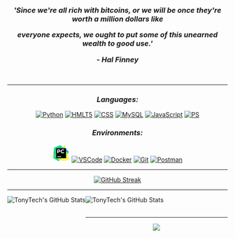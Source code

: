 <br/>

<h3 align="center">
 <p><i> 'Since we're all rich with bitcoins, or we will be once they're worth a million dollars like </i></p>
 <p><i> everyone expects, we ought to put some of this unearned wealth to good use.' </i></p>
 <p align="center"><i>- Hal Finney </i></p> 
</h3>

<br/>

---
<div align="center" >
<h3><i>Languages:</i></h3>
<a href="/python_cert.md"><img src="https://skillicons.dev/icons?i=py" alt="Python"></a>
<!-- <a href="/python_cert.md"><img src="https://github.com/devicons/devicon/blob/master/icons/python/python-original.svg" alt="Python" width="40" height="40"></a> -->
<a href="/html_css_cert.md"><img src="https://skillicons.dev/icons?i=html" alt="HMLT5"></a>
<!-- <a href="/html_css_cert.md"><img src="https://github.com/devicons/devicon/blob/master/icons/html5/html5-original.svg" alt="HMLT5" width="40" height="40"></a> -->
<a href="/html_css_cert.md"><img src="https://skillicons.dev/icons?i=css" alt="CSS" ></a>
<!-- <a href="/html_css_cert.md"><img src="https://github.com/devicons/devicon/blob/master/icons/css3/css3-original.svg" alt="CSS" width="40" height="40"></a> -->
<a href="/mysql_cert.md"><img src="https://skillicons.dev/icons?i=mysql" alt="MySQL"></a>
<!-- <a href="/mysql_cert.md"><img src="https://github.com/devicons/devicon/blob/master/icons/mysql/mysql-original.svg" alt="MySQL" width="40" height="40"></a> -->
<a href="#"><img src="https://skillicons.dev/icons?i=js" alt="JavaScript"></a>
<a href="#"><img src="https://skillicons.dev/icons?i=powershell" alt="PS"></a>
<!-- <img src="https://github.com/devicons/devicon/blob/master/icons/javascript/javascript-original.svg" alt="JavaScript" width="40" height="40"> -->
<h3><i>Environments:</i></h3>
<!-- <a href="https://skillicons.dev/icons?i=pycharm" alt="PyCharm"></a> -->
<a href="https://www.jetbrains.com/pycharm/"><img src="https://github.com/devicons/devicon/blob/master/icons/pycharm/pycharm-original.svg" alt="PyCharm" width="40" height="40"></a>
<a href="https://code.visualstudio.com/"><img src="https://skillicons.dev/icons?i=vscode" alt="VSCode"></a>
<a href="https://www.docker.com/"><img src="https://skillicons.dev/icons?i=docker" alt="Docker"></a>
<a href="#"><img src="https://skillicons.dev/icons?i=git" alt="Git"/></a>
<a href="#"><img src="https://skillicons.dev/icons?i=postman" alt="Postman"/></a>
<!-- <a href="https://www.jetbrains.com/pycharm/"><img src="https://github.com/devicons/devicon/blob/master/icons/pycharm/pycharm-original.svg" alt="PyCharm" width="40" height="40"></a> -->
<!-- <a href="https://code.visualstudio.com/"><img src="https://github.com/devicons/devicon/blob/master/icons/vscode/vscode-original.svg" alt="VSCode" width="40" height="40"></a>
<a href="https://www.docker.com/"><img src="https://github.com/devicons/devicon/blob/master/icons/docker/docker-original.svg" alt="Docker" width="40" height="40"></a>
<img alt="Git" height="40" width="40" src="https://cdn.jsdelivr.net/gh/devicons/devicon/icons/git/git-original.svg" /> -->
</div>

---

<div id="badges" align="center">

[![GitHub Streak](https://streak-stats.demolab.com?user=tonytech83&theme=gruvbox_duo&hide_border=true)](https://git.io/streak-stats)
</div>

<hr/>
<div>
  <img height="160" align="left" alt="TonyTech's GitHub Stats" src="https://github-readme-stats-git-masterrstaa-rickstaa.vercel.app/api?username=tonytech83&show_icons=true&hide_border=true&title_color=FF6D28&text_color=A8E890&border_color=0c1a25&theme=transparent" />
  <img height="160" alt="TonyTech's GitHub Stats" src="https://github-readme-stats-git-masterrstaa-rickstaa.vercel.app/api/top-langs/?username=tonytech83&layout=compact&hide_border=true&bg_color=ffffff00&title_color=FF6D28&text_color=A8E890" />
</div>

<!-- <div>
<img height="160" width="48%" align="left" alt="TonyTech's GitHub Stats" src="https://github-readme-stats.vercel.app/api?username=tonytech83&show_icons=true&theme=transparent&title_color=FF6D28&text_color=A8E890&hide_border=true" />
<img height="160" alt="Top Languages" src="https://github-readme-stats.vercel.app/api/top-langs/?username=tonytech83&layout=compact&hide_border=true&bg_color=ffffff00&title_color=FF6D28&text_color=A8E890" />
</div>  -->
 
<br/>
<hr/>

<div align="center">
<img src="https://komarev.com/ghpvc/?username=tonytch83&style=flat-square" />
</div>
